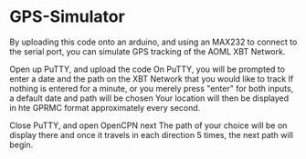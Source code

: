 # GPS-Simulator

By uploading this code onto an arduino, and using an MAX232 to connect to the serial port, you can simulate GPS tracking of the AOML XBT Network.

Open up PuTTY, and upload the code 
On PuTTY, you will be prompted to enter a date and the path on the XBT Network that you would like to track
If nothing is entered for a minute, or you merely press "enter" for both inputs, a default date and path will be chosen
Your location will then be displayed in hte GPRMC format approximately every second. 

Close PuTTY, and open OpenCPN next
The path of your choice will be on display there and once it travels in each direction 5 times, the next path will begin.
